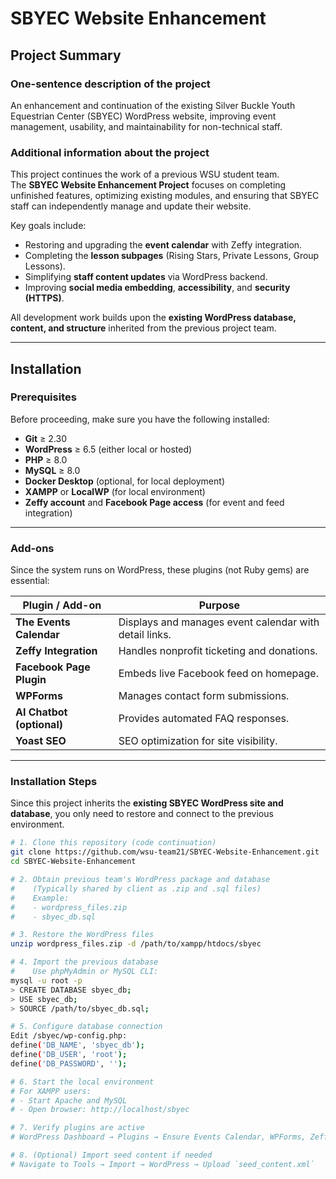 # SBYEC Website Enhancement

## Project Summary

### One-sentence description of the project
An enhancement and continuation of the existing Silver Buckle Youth Equestrian Center (SBYEC) WordPress website, improving event management, usability, and maintainability for non-technical staff.

### Additional information about the project
This project continues the work of a previous WSU student team.  
The **SBYEC Website Enhancement Project** focuses on completing unfinished features, optimizing existing modules, and ensuring that SBYEC staff can independently manage and update their website.  

Key goals include:
- Restoring and upgrading the **event calendar** with Zeffy integration.  
- Completing the **lesson subpages** (Rising Stars, Private Lessons, Group Lessons).  
- Simplifying **staff content updates** via WordPress backend.  
- Improving **social media embedding**, **accessibility**, and **security (HTTPS)**.  

All development work builds upon the **existing WordPress database, content, and structure** inherited from the previous project team.

---

## Installation

### Prerequisites
Before proceeding, make sure you have the following installed:
- **Git** ≥ 2.30  
- **WordPress** ≥ 6.5 (either local or hosted)  
- **PHP** ≥ 8.0  
- **MySQL** ≥ 8.0  
- **Docker Desktop** (optional, for local deployment)  
- **XAMPP** or **LocalWP** (for local environment)
- **Zeffy account** and **Facebook Page access** (for event and feed integration)

---

### Add-ons
Since the system runs on WordPress, these plugins (not Ruby gems) are essential:

| Plugin / Add-on | Purpose |
|------------------|----------|
| **The Events Calendar** | Displays and manages event calendar with detail links. |
| **Zeffy Integration** | Handles nonprofit ticketing and donations. |
| **Facebook Page Plugin** | Embeds live Facebook feed on homepage. |
| **WPForms** | Manages contact form submissions. |
| **AI Chatbot (optional)** | Provides automated FAQ responses. |
| **Yoast SEO** | SEO optimization for site visibility. |

---

### Installation Steps 

Since this project inherits the **existing SBYEC WordPress site and database**, you only need to restore and connect to the previous environment.

```bash
# 1. Clone this repository (code continuation)
git clone https://github.com/wsu-team21/SBYEC-Website-Enhancement.git
cd SBYEC-Website-Enhancement

# 2. Obtain previous team's WordPress package and database
#    (Typically shared by client as .zip and .sql files)
#    Example:
#    - wordpress_files.zip
#    - sbyec_db.sql

# 3. Restore the WordPress files
unzip wordpress_files.zip -d /path/to/xampp/htdocs/sbyec

# 4. Import the previous database
#    Use phpMyAdmin or MySQL CLI:
mysql -u root -p
> CREATE DATABASE sbyec_db;
> USE sbyec_db;
> SOURCE /path/to/sbyec_db.sql;

# 5. Configure database connection
Edit /sbyec/wp-config.php:
define('DB_NAME', 'sbyec_db');
define('DB_USER', 'root');
define('DB_PASSWORD', '');

# 6. Start the local environment
# For XAMPP users:
# - Start Apache and MySQL
# - Open browser: http://localhost/sbyec

# 7. Verify plugins are active
# WordPress Dashboard → Plugins → Ensure Events Calendar, WPForms, Zeffy are active.

# 8. (Optional) Import seed content if needed
# Navigate to Tools → Import → WordPress → Upload `seed_content.xml`
